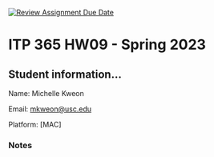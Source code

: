 [![Review Assignment Due Date](https://classroom.github.com/assets/deadline-readme-button-24ddc0f5d75046c5622901739e7c5dd533143b0c8e959d652212380cedb1ea36.svg)](https://classroom.github.com/a/obJPpSzo)
# ITP 365 HW09 - Spring 2023 #

## Student information... ##
Name: Michelle Kweon

Email: mkweon@usc.edu

Platform: [MAC]

### Notes ###
